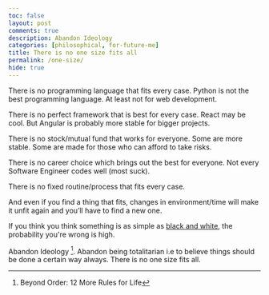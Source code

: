 ```yaml
---
toc: false
layout: post
comments: true
description: Abandon Ideology
categories: [philosophical, for-future-me]
title: There is no one size fits all
permalink: /one-size/
hide: true
---
```


There is no programming language that fits every case. Python is not the best programming language. At least not for web development.

There is no perfect framework that is best for every case. React may be cool. But Angular is probably more stable for bigger projects.

There is no stock/mutual fund that works for everyone. Some are more stable. Some are made for those who can afford to take risks.

There is no career choice which brings out the best for everyone. Not every Software Engineer codes well (most suck). 

There is no fixed routine/process that fits every case.

And even if you find a thing that fits, changes in environment/time will make it unfit again and you’ll have to find a new one.

If you think you think something is as simple as [black and white](/black_white), the probability you're wrong is high.

Abandon Ideology [^1]. Abandon being totalitarian i.e to believe things should be done a certain way always. There is no one size fits all.


[^1]: Beyond Order: 12 More Rules for Life